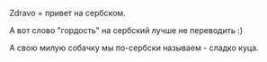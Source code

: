 Zdravo = привет на сербском.

А вот слово "гордость" на сербский лучше не переводить :)

А свою милую собачку мы по-сербски называем - сладко куца.
